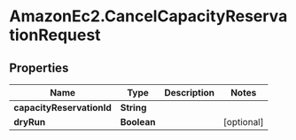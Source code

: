 # AmazonEc2.CancelCapacityReservationRequest

## Properties

Name | Type | Description | Notes
------------ | ------------- | ------------- | -------------
**capacityReservationId** | **String** |  | 
**dryRun** | **Boolean** |  | [optional] 


